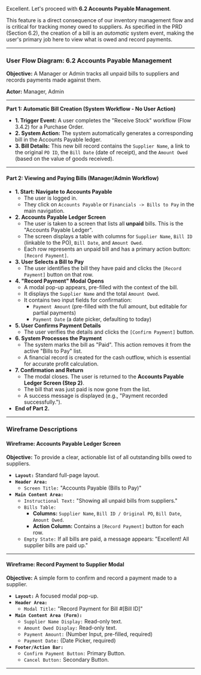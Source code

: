 Excellent. Let's proceed with **6.2 Accounts Payable Management**.

This feature is a direct consequence of our inventory management flow and is critical for tracking money owed to suppliers. As specified in the PRD (Section 6.2), the creation of a bill is an _automatic_ system event, making the user's primary job here to view what is owed and record payments.

---

### **User Flow Diagram: 6.2 Accounts Payable Management**

**Objective:** A Manager or Admin tracks all unpaid bills to suppliers and records payments made against them.

**Actor:** Manager, Admin

---

**Part 1: Automatic Bill Creation (System Workflow - No User Action)**

- **1. Trigger Event:** A user completes the "Receive Stock" workflow (Flow 3.4.2) for a Purchase Order.
- **2. System Action:** The system automatically generates a corresponding bill in the Accounts Payable ledger.
- **3. Bill Details:** This new bill record contains the `Supplier Name`, a link to the original `PO ID`, the `Bill Date` (date of receipt), and the `Amount Owed` (based on the value of goods received).

---

#### **Part 2: Viewing and Paying Bills (Manager/Admin Workflow)**

- **1. Start: Navigate to Accounts Payable**
  - The user is logged in.
  - They click on `Accounts Payable` or `Financials -> Bills to Pay` in the main navigation.
- **2. Accounts Payable Ledger Screen**
  - The user is taken to a screen that lists all **unpaid** bills. This is the "Accounts Payable Ledger".
  - The screen displays a table with columns for `Supplier Name`, `Bill ID` (linkable to the PO), `Bill Date`, and `Amount Owed`.
  - Each row represents an unpaid bill and has a primary action button: `[Record Payment]`.
- **3. User Selects a Bill to Pay**
  - The user identifies the bill they have paid and clicks the `[Record Payment]` button on that row.
- **4. "Record Payment" Modal Opens**
  - A modal pop-up appears, pre-filled with the context of the bill.
  - It displays the `Supplier Name` and the total `Amount Owed`.
  - It contains two input fields for confirmation:
    - `Payment Amount` (pre-filled with the full amount, but editable for partial payments)
    - `Payment Date` (a date picker, defaulting to today)
- **5. User Confirms Payment Details**
  - The user verifies the details and clicks the `[Confirm Payment]` button.
- **6. System Processes the Payment**
  - The system marks the bill as "Paid". This action removes it from the active "Bills to Pay" list.
  - A financial record is created for the cash outflow, which is essential for accurate profit calculation.
- **7. Confirmation and Return**
  - The modal closes. The user is returned to the **Accounts Payable Ledger Screen (Step 2)**.
  - The bill that was just paid is now gone from the list.
  - A success message is displayed (e.g., "Payment recorded successfully.").
- **End of Part 2.**

---

### **Wireframe Descriptions**

#### **Wireframe: Accounts Payable Ledger Screen**

**Objective:** To provide a clear, actionable list of all outstanding bills owed to suppliers.

- **`Layout:`** Standard full-page layout.
- **`Header Area:`**
  - `Screen Title:` "Accounts Payable (Bills to Pay)"
- **`Main Content Area:`**
  - `Instructional Text:` "Showing all unpaid bills from suppliers."
  - `Bills Table:`
    - **Columns:** `Supplier Name`, `Bill ID / Original PO`, `Bill Date`, `Amount Owed`.
    - **Action Column:** Contains a `[Record Payment]` button for each row.
  - `Empty State:` If all bills are paid, a message appears: "Excellent! All supplier bills are paid up."

---

#### **Wireframe: Record Payment to Supplier Modal**

**Objective:** A simple form to confirm and record a payment made to a supplier.

- **`Layout:`** A focused modal pop-up.
- **`Header Area:`**
  - `Modal Title:` "Record Payment for Bill #[Bill ID]"
- **`Main Content Area (Form):`**
  - `Supplier Name Display:` Read-only text.
  - `Amount Owed Display:` Read-only text.
  - `Payment Amount:` (Number Input, pre-filled, required)
  - `Payment Date:` (Date Picker, required)
- **`Footer/Action Bar:`**
  - `Confirm Payment Button:` Primary Button.
  - `Cancel Button:` Secondary Button.

---
